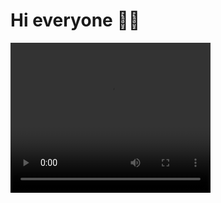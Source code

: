 # Hi everyone 👋🏻

<video width="320" height="240">
  <source src="./img/Paula G.gif" type="video/mp4">


- 🌺 I’m Pawli 
- 📍 I live in Rosario, Santa Fe, Argentina
- 💻 I'm working in a project (No country)
- 💌 Email --> contacto@paulag.tech
- 🦋 Portfolio --> https://paulag.tech

# Skills 🦖:
- <b><i>HTML</i></b>
- <b><i>CSS</i></b>
- <b><i>JS</i></b>
- <b><i>TAILWIND</i></b>
